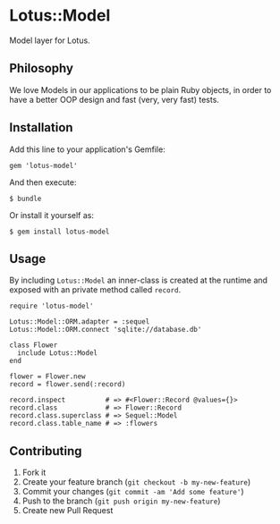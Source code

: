 # Lotus::Model

Model layer for Lotus.

## Philosophy

We love Models in our applications to be plain Ruby objects, in order to have a better OOP design
and fast (very, very fast) tests.

## Installation

Add this line to your application's Gemfile:

    gem 'lotus-model'

And then execute:

    $ bundle

Or install it yourself as:

    $ gem install lotus-model

## Usage

By including `Lotus::Model` an inner-class is created at the runtime
and exposed with an private method called `record`.

    require 'lotus-model'

    Lotus::Model::ORM.adapter = :sequel
    Lotus::Model::ORM.connect 'sqlite://database.db'

    class Flower
      include Lotus::Model
    end

    flower = Flower.new
    record = flower.send(:record)

    record.inspect          # => #<Flower::Record @values={}>
    record.class            # => Flower::Record
    record.class.superclass # => Sequel::Model
    record.class.table_name # => :flowers

## Contributing

1. Fork it
2. Create your feature branch (`git checkout -b my-new-feature`)
3. Commit your changes (`git commit -am 'Add some feature'`)
4. Push to the branch (`git push origin my-new-feature`)
5. Create new Pull Request
